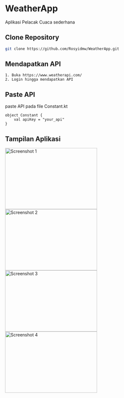 # WeatherApp

Aplikasi Pelacak Cuaca sederhana

## Clone Repository
```bash
git clone https://github.com/Rosyidmw/WeatherApp.git
```

## Mendapatkan API

```
1. Buka https://www.weatherapi.com/
2. Login hingga mendapatkan API
```

## Paste API

paste API pada file Constant.kt
```
object Constant {
    val apiKey = "your_api"
}
```

## Tampilan Aplikasi

<img src="https://github.com/user-attachments/assets/dff545cf-5c8b-4c80-b788-848e42bead82" alt="Screenshot 1" width="300" height="200">
<img src="https://github.com/user-attachments/assets/57dc19c0-0a7d-4946-aa5a-15c39236facc" alt="Screenshot 2" width="300" height="200">
<img src="https://github.com/user-attachments/assets/bca6f51a-1007-4ba0-82b7-64fac9dd4f81" alt="Screenshot 3" width="300" height="200">
<img src="https://github.com/user-attachments/assets/838e1983-05bb-4d41-93cf-e6288fdb6e26" alt="Screenshot 4" width="300" height="200">



